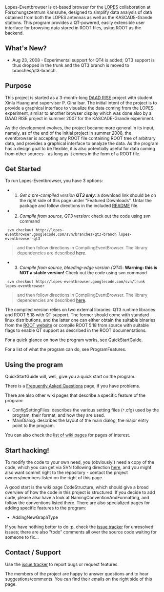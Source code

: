 Lopes-Eventbrowser is qt-based browser for the [LOPES](http://www.astro.ru.nl/lopes/) collaboration at Forschungszentrum Karlsruhe, designed to simplify data analysis of data obtained from both the LOPES antennas as well as the KASCADE-Grande stations. This program provides a QT-powered, easily extensible user interface for browsing data stored in ROOT files, using ROOT as the backend.

## What's New? ##

  * Aug 23, 2008 - Experimental support for QT4 is added; QT3 support is thus dropped in the trunk and the QT3 branch is moved to branches/qt3-branch.

## Purpose ##

This project is started as a 3-month-long [DAAD RISE](http://www.daad.de/rise/en/) project with student Xinlu Huang and supervisor P. Gina Isar. The initial intent of the project is to provide a graphical interface to visualize the data coming from the LOPES experiment, similar to another browser display which was done also by a DAAD RISE project in summer 2007 for the KASCADE-Grande experiment.

As the development evolves, the project became more general in its input, namely, as of the end of the initial project in summer 2008, the eventbrowser is accepting any ROOT file containing ROOT tree of arbitrary data, and provides a graphical interface to analyze the data. As the program has a design goal to be flexible, it is also potentially useful for data coming from other sources - as long as it comes in the form of a ROOT file.

## Get Started ##

To run Lopes-Eventbrowser, you have 3 options:
  * 1. _Get a pre-compiled version **QT3 only**_: a download link should be on the right side of this page under "Featured Downloads". Untar the package and follow directions in the included [README](http://code.google.com/p/lopes-eventbrowser/source/browse/trunk/docs/README-for-compiled-package) file.
  * 2. _Compile from source, QT3 version_: check out the code using svn command
```
 svn checkout http://lopes-eventbrowser.googlecode.com/svn/branches/qt3-branch lopes-eventbrowser-qt3
```
> and then follow directions in CompilingEventBrowser. The library dependencies are described [here](LibraryDependencyQT3.md).
  * 3. _Compile from source, bleeding-edge version (QT4)_: **Warning: this is NOT a stable version!** Check out the code using svn command
```
 svn checkout http://lopes-eventbrowser.googlecode.com/svn/trunk lopes-eventbrowser
```
> and then follow directions in CompilingEventBrowser. The library dependencies are described [here](LibraryDependency.md).

The compiled version relies on two external libraries: QT3 runtime libraries and ROOT 5.18 with QT support. The former should come with standard linux distributions, and the latter one can either obtain the suitable binaries from the [ROOT website](http://root.cern.ch/root/Version518.html) or compile ROOT 5.18 from source with suitable flags to enable QT support as described in the ROOT documentations.

For a quick glance on how the program works, see QuickStartGuide.

For a list of what the program can do, see ProgramFeatures.

## Using the program ##

QuickStartGuide will, well, give you a quick start on the program.

There is a [Frequently Asked Questions](FAQ.md) page, if you have problems.

There are also other wiki pages that describe a specific feature of the program:
  * ConfigSettingFiles: describes the various setting files (`*`.cfg) used by the program, their format, and how they are used.
  * MainDialog: describes the layout of the main dialog, the major entry point to the program.

You can also check the [list of wiki pages](http://code.google.com/p/lopes-eventbrowser/w/list) for pages of interest.

## Start hacking! ##

To modify the code to your own need, you (obviously!) need a copy of the code, which you can get via SVN following direction [here](http://code.google.com/p/lopes-eventbrowser/source/checkout), and you might also want commit right to the repository - contact the project owners/members listed on the right of this page.

A good start is the wiki page CodeStructure, which should give a broad overview of how the code in this project is structured. If you decide to add code, please also have a look at NamingConventionAndFormatting, and follow the conventions listed there. There are also specialized pages for adding specific features to the program:
  * AddingNewGraphType

If you have nothing better to do ;p, check the [issue tracker](http://code.google.com/p/lopes-eventbrowser/issues/list) for unresolved issues; there are also "todo" comments all over the source code waiting for someone to fix...

## Contact / Support ##

Use the [issue tracker](http://code.google.com/p/lopes-eventbrowser/issues/list) to report bugs or request features.

The members of the project are happy to answer questions and to hear suggestions/comments. You can find their emails on the right side of this page.